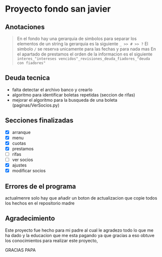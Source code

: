 # Proyecto fondo san javier

## Anotaciones

> En el fondo hay una gerarquia de simbolos para separar los elementos de un string
> la gerarquia es la siguiente ```_ >> # >> ?```
> El simbolo ```/``` se reserva unicamente para las fechas y para nada mas
> En el apartado de prestamos el orden de la informacion es el siguiente ```interes_"intereses vencidos"_revisiones_deuda_fiadores_"deuda con fiadores"```

## Deuda tecnica

* falta detectar el archivo banco y crearlo
* algoritmo para identificar boletas repetidas (seccion de rifas)
* mejorar el algoritmo para la busqueda de una boleta (paginas/VerSocios.py)

## Secciones finalizadas

* [X] arranque
* [X] menu
* [X] cuotas
* [X] prestamos
* [ ] rifas
* [ ] ver socios
* [X] ajustes
* [X] modificar socios

## Errores de el programa

actualmenre solo hay que añadir un boton de actualizacion que copie todos los
hechos en el repositorio madre

## Agradecimiento

Este proyecto fue hecho para mi padre al cual le agradezo todo lo que me ha dado
y la educacion que me esta pagando ya que gracias a eso obtuve los conocimientos
para realizar este proyecto,

GRACIAS PAPA

